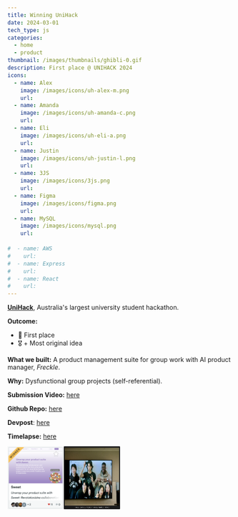 ```yaml
---
title: Winning UniHack
date: 2024-03-01
tech_type: js
categories:
  - home
  - product
thumbnail: /images/thumbnails/ghibli-0.gif
description: First place @ UNIHACK 2024
icons:
  - name: Alex
    image: /images/icons/uh-alex-m.png
    url:
  - name: Amanda
    image: /images/icons/uh-amanda-c.png
    url:
  - name: Eli
    image: /images/icons/uh-eli-a.png
    url:
  - name: Justin
    image: /images/icons/uh-justin-l.png
    url:
  - name: 3JS
    image: /images/icons/3js.png
    url:   
  - name: Figma
    image: /images/icons/figma.png
    url:
  - name: MySQL
    image: /images/icons/mysql.png
    url:
 
#  - name: AWS
#    url:
#  - name: Express
#    url:
#  - name: React
#    url:
---
```

**[UniHack](https://www.unihack.net/about)**, Australia's largest university student hackathon.

**Outcome:**
- 🥇 First place
- 🎖️ + Most original idea

**What we built:** A product management suite for group work with AI product manager, _Freckle_.

**Why:** Dysfunctional group projects (self-referential). 

**Submission Video:** [here](https://youtu.be/VYJglfuWDqo?si=enaEYBgqaMORxe-r)

**Github Repo:** [here](https://github.com/orgs/amiables-2024/repositories)

**Devpost**: [here](https://devpost.com/software/sweet-qlndop)

**Timelapse:** [here](https://youtu.be/LfvLdgmBXa8)

<div style="display: flex;">
<img src="/images/unihack-devpost-cover.png" style="width: 25%; height: auto;">
<img src="/images/unihack-24-team.png" style="width: 25%; height: auto;">
</div>

[//]: # ()
[//]: # (---)

[//]: # (# Gallery)

[//]: # ()
[//]: # (![https://i.elijahaa.com/fT9iRno.gif]&#40;https://i.elijahaa.com/fT9iRno.gif&#41; )

[//]: # ()
[//]: # (![https://i.elijahaa.com/Hn5yPVt.gif]&#40;https://i.elijahaa.com/Hn5yPVt.gif "https://i.elijahaa.com/Hn5yPVt.gif"&#41; )

[//]: # ()
[//]: # (![https://i.elijahaa.com/p7e455r.gif]&#40;https://i.elijahaa.com/p7e455r.gif "https://i.elijahaa.com/p7e455r.gif"&#41; )

[//]: # ()
[//]: # (![https://i.elijahaa.com/CxXDmcx.gif]&#40;https://i.elijahaa.com/CxXDmcx.gif "https://i.elijahaa.com/CxXDmcx.gif"&#41; )

[//]: # ()
[//]: # (![https://i.elijahaa.com/hOPSlrf.gif]&#40;https://i.elijahaa.com/hOPSlrf.gif "https://i.elijahaa.com/hOPSlrf.gif"&#41; )

[//]: # ()
[//]: # (![https://i.elijahaa.com/UAW6Zwk.gif]&#40;https://i.elijahaa.com/UAW6Zwk.gif "https://i.elijahaa.com/UAW6Zwk.gif"&#41; )

[//]: # ()
[//]: # (![https://i.elijahaa.com/t99sUND.gif]&#40;https://i.elijahaa.com/t99sUND.gif "https://i.elijahaa.com/t99sUND.gif"&#41; )

[//]: # ()
[//]: # (![https://i.elijahaa.com/Xj7d5Cg.gif]&#40;https://i.elijahaa.com/Xj7d5Cg.gif "https://i.elijahaa.com/Xj7d5Cg.gif"&#41; )